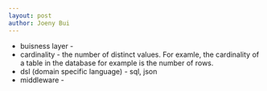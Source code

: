 ```yaml
---
layout: post
author: Joeny Bui
---
```


* buisness layer - 
* cardinality - the number of distinct values. For examle, the cardinality of a table in the database for example is the number of rows.
* dsl (domain specific language) - sql, json
* middleware - 